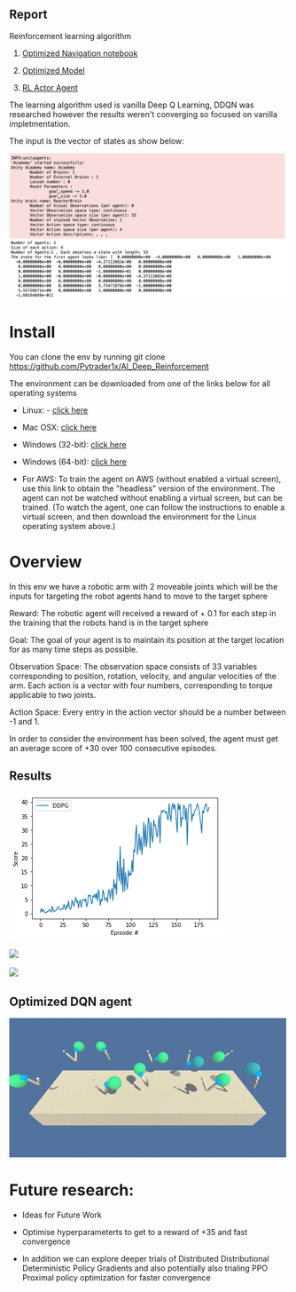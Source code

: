 ## Report
Reinforcement learning algorithm

1. [Optimized Navigation notebook](https://github.com/Pytrader1x/AI_Deep_Reinforcement/blob/master/Optimal_Continuous_Control.ipynb)

2. [Optimized Model](https://github.com/Pytrader1x/AI_Deep_Reinforcement/blob/master/model.py)

3. [RL Actor Agent](https://github.com/Pytrader1x/AI_Deep_Reinforcement/blob/master/agent.py)

The learning algorithm used is vanilla Deep Q Learning, DDQN was researched however the results weren't converging so focused on vanilla impletmentation. 

The input is the vector of states as show below:

![](Start_space.png)

# Install

You can clone the env by running git clone https://github.com/Pytrader1x/AI_Deep_Reinforcement

The environment can be downloaded from one of the links below for all operating systems

- Linux: - [click here](https://s3-us-west-1.amazonaws.com/udacity-drlnd/P2/Reacher/one_agent/Reacher_Linux.zip)

- Mac OSX: [click here](https://s3-us-west-1.amazonaws.com/udacity-drlnd/P2/Reacher/one_agent/Reacher.app.zip)

- Windows (32-bit): [click here](https://s3-us-west-1.amazonaws.com/udacity-drlnd/P2/Reacher/one_agent/Reacher_Windows_x86.zip)

- Windows (64-bit): [click here](https://s3-us-west-1.amazonaws.com/udacity-drlnd/P2/Reacher/one_agent/Reacher_Windows_x86_64.zip)

- For AWS: To train the agent on AWS (without enabled a virtual screen), use this link to obtain the "headless" version of the environment. The agent can not be watched without enabling a virtual screen, but can be trained. (To watch the agent, one can follow the instructions to enable a virtual screen, and then download the environment for the Linux operating system above.)


# Overview
In this env we have a robotic arm with 2 moveable joints which will be the inputs for targeting the robot agents hand to move to the target sphere

Reward: The robotic agent will received a reward of + 0.1 for each step in the training that the robots hand is in the target sphere

Goal: The goal of your agent is to maintain its position at the target location for as many time steps as possible.

Observation Space: The observation space consists of 33 variables corresponding to position, rotation, velocity, and angular velocities of the arm. Each action is a vector with four numbers, corresponding to torque applicable to two joints.

Action Space: Every entry in the action vector should be a number between -1 and 1.

In order to consider the environment has been solved, the agent must get an average score of +30 over 100 consecutive episodes.


## Results


![](Results.png)

![](20_armsGif.gif)

![](Result_episodic_scores.jpg)

## Optimized DQN agent
![](optimised_gif.gif)

# Future research:

- Ideas for Future Work

- Optimise hyperparameterts to get to a reward of +35 and fast convergence

- In addition we can explore deeper trials of Distributed Distributional Deterministic Policy Gradients and also potentially also trialing
PPO Proximal policy optimization for faster convergence


